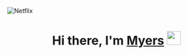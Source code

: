 <img src="https://sun9-70.userapi.com/impg/kLwgEENR57pLZKsLp3iiFEI5K9_A2Foofvie6w/DOU_yl8seIA.jpg?size=741x211&quality=96&sign=c93ecf58dd942aa9a0142a19f8223648&type=album" alt="Netflix">
<h1 align="center">Hi there, I'm <a href="https://github.com/ememyersmeow?tab=repositories" target="_blank">Myers</a> 
<img src="https://i.pinimg.com/564x/3e/3f/73/3e3f73403215211f946ff6f75f36e0fd.jpg" height="32"/></h1>


